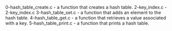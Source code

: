 0-hash_table_create.c - a function that creates a hash table.
2-key_index.c - 2-key_index.c
3-hash_table_set.c - a function that adds an element to the hash table.
4-hash_table_get.c - a function that retrieves a value associated with a key.
5-hash_table_print.c - a function that prints a hash table.
